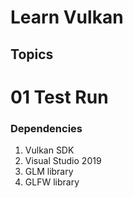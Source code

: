 # Learn Vulkan
## Topics
# 01 Test Run
### Dependencies
1) Vulkan SDK
2) Visual Studio 2019
3) GLM library
4) GLFW library